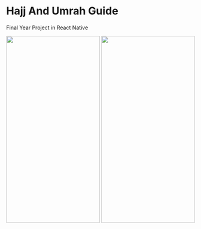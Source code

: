 # Hajj And Umrah Guide
Final Year Project in React Native


<img src="(https://cdn.dribbble.com/userupload/11689104/file/original-0450d7bcec0696a334343c530a866228.jpg?resize=752x" width="250" height="500">  <img src="https://cdn.dribbble.com/userupload/11689105/file/original-2ded44fe0ade9956e121ef9158a81cca.jpg?resize=752x" width="250" height="500">
 
